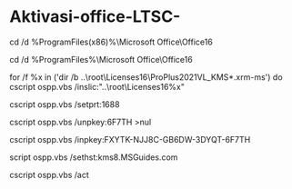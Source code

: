 # Aktivasi-office-LTSC-

cd /d %ProgramFiles(x86)%\Microsoft Office\Office16

cd /d %ProgramFiles%\Microsoft Office\Office16

for /f %x in ('dir /b ..\root\Licenses16\ProPlus2021VL_KMS*.xrm-ms') do cscript ospp.vbs /inslic:"..\root\Licenses16\%x"

cscript ospp.vbs /setprt:1688

cscript ospp.vbs /unpkey:6F7TH >nul

cscript ospp.vbs /inpkey:FXYTK-NJJ8C-GB6DW-3DYQT-6F7TH

script ospp.vbs /sethst:kms8.MSGuides.com

cscript ospp.vbs /act

